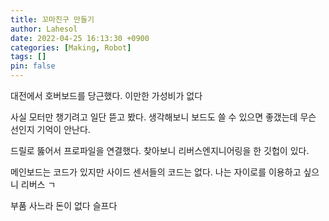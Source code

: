 ```yaml
---
title: 꼬마친구 만들기
author: Lahesol
date: 2022-04-25 16:13:30 +0900
categories: [Making, Robot]
tags: []
pin: false
---
```


대전에서 호버보드를 당근했다. 이만한 가성비가 없다

사실 모터만 챙기려고 일단 뜯고 봤다. 생각해보니 보드도 쓸 수 있으면 좋갰는데 무슨 선인지 기억이 안난다.

드릴로 뚫어서 프로파일을 연결했다. 찾아보니 리버스엔지니어링을 한 깃헙이 있다.

메인보드는 코드가 있지만 사이드 센서들의 코드는 없다. 나는 자이로를 이용하고 싶으니 리버스 ㄱ

부품 사느라 돈이 없다 슬프다
